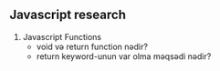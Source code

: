 ## Javascript research

1. Javascript Functions
   - void və return function nədir?
   - return keyword-unun var olma məqsədi nədir?
